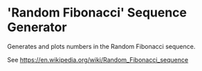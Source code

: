 # 'Random Fibonacci' Sequence Generator
Generates and plots numbers in the Random Fibonacci sequence.

See https://en.wikipedia.org/wiki/Random_Fibonacci_sequence
